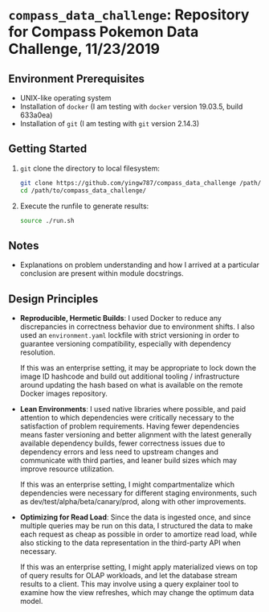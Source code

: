 # `compass_data_challenge`: Repository for Compass Pokemon Data Challenge, 11/23/2019

## Environment Prerequisites

-   UNIX-like operating system
-   Installation of `docker` (I am testing with `docker` version 19.03.5, build
    633a0ea)
-   Installation of `git` (I am testing with `git` version 2.14.3)

## Getting Started

1.  `git` clone the directory to local filesystem:

    ```bash
    git clone https://github.com/yingw787/compass_data_challenge /path/to/compass_data_challenge/
    cd /path/to/compass_data_challenge/
    ```

2.  Execute the runfile to generate results:

    ```bash
    source ./run.sh
    ```

## Notes

-   Explanations on problem understanding and how I arrived at a particular
    conclusion are present within module docstrings.

## Design Principles

-   **Reproducible, Hermetic Builds**: I used Docker to reduce any discrepancies
    in correctness behavior due to environment shifts. I also used an
    `environment.yaml` lockfile with strict versioning in order to guarantee
    versioning compatibility, especially with dependency resolution.

    If this was an enterprise setting, it may be appropriate to lock down the
    image ID hashcode and build out additional tooling / infrastructure around
    updating the hash based on what is available on the remote Docker images
    repository.

-   **Lean Environments**: I used native libraries where possible, and paid
    attention to which dependencies were critically necessary to the
    satisfaction of problem requirements. Having fewer dependencies means faster
    versioning and better alignment with the latest generally available
    dependency builds, fewer correctness issues due to dependency errors and
    less need to upstream changes and communicate with third parties, and leaner
    build sizes which may improve resource utilization.

    If this was an enterprise setting, I might compartmentalize which
    dependencies were necessary for different staging environments, such as
    dev/test/alpha/beta/canary/prod, along with other improvements.

-   **Optimizing for Read Load**: Since the data is ingested once, and since
    multiple queries may be run on this data, I structured the data to make each
    request as cheap as possible in order to amortize read load, while also
    sticking to the data representation in the third-party API when necessary.

    If this was an enterprise setting, I might apply materialized views on top
    of query results for OLAP workloads, and let the database stream results to
    a client. This may involve using a query explainer tool to examine how the
    view refreshes, which may change the optimum data model.
